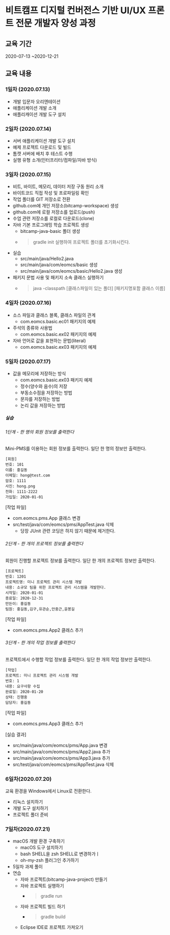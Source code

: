 # 비트캠프 디지털 컨버전스 기반 UI/UX 프론트 전문 개발자 양성 과정


## 교육 기간
2020-07-13 ~2020-12-21


## 교육 내용 

### 1일차 (2020.07.13)
- 개발 입문자 오리엔테이션
- 애플리케이션 개발 소개
- 애플리캐이션 개발 도구 설치

### 2일차 (2020.07.14)
- 서버 애플리케이션 개발 도구 설치
- 예제 프로젝트 다운로드 및 빌드
- 톰캣 서버에 배치 후 테스트 수행
- 실행 유형 소개(인터프리터/컴파일/자바 방식)

### 3일차 (2020.07.15)
- 비트, 바이트, 메모리, 데이터 저장 구동 원리 소개
- 바이트코드 직접 작성 및 프로파일링 확인
- 작업 폴더를 GIT 저장소로 전환
- github.com에 개인 저장소(bitcamp-workspace) 생성
- github.com에 로컬 저장소를 업로드(push)
- 수업 관련 저장소를 로컬로 다운로드(clone)
- 자바 기본 프로그래밍 학습 프로젝트 생성
    - bitcamp-java-basic 폴더 생성
    - > gradle init 실행하여 프로젝트 폴더를 초기화시킨다.
- 실습
    - src/main/java/Hello2.java
    - src/main/java/com/eomcs/basic 생성
    - src/main/java/com/eomcs/basic/Hello2.java 생성
- 패키지 문법 사용 및 패키지 소속 클래스 실행하기
    - > java -classpath [클래스파일이 있는 폴더] [패키지명포함 클래스 이름]

### 4일차 (2020.07.16)
- 소스 파일과 클래스 블록, 클래스 파일의 관계
    - com.eomcs.basic.ec01 패키지의 예제
- 주석의 종류와 사용법
    - com.eomcs.basic.ex02 패키지의 예제
- 자바 언어로 값을 표현하는 문법(literal)
    - com.eomcs.basic.ex03 패키지의 예제

### 5일차 (2020.07.17)
- 값을 메모리에 저장하는 방식
  - com.eomcs.basic.ex03 패키지 예제
  - 정수(양수와 음수)의 저장
  - 부동소수점을 저장하는 방법
  - 문자를 저장하는 방법
  - 논리 값을 저장하는 방법

##### 실습


###### 1단계 - 한 명의 회원 정보를 출력한다

Mini-PMS를 이용하는 회원 정보를 출력한다. 일단 한 명의 정보만 출력한다.

```console
[회원]
번호: 101
이름: 홍길동
이메일: hong@test.com
암호: 1111
사진: hong.png
전화: 1111-2222
가입일: 2020-01-01
```

[작업 파일]

- com.eomcs.pms.App  클래스 변경
- src/test/java/com/eomcs/pms/AppTest.java 삭제
  - 당장 JUnit 관련 코딩은 하지 않기 때문에 제거한다.

###### 2단계 - 한 개의 프로젝트 정보를 출력한다

회원이 진행할 프로젝트 정보를 출력한다. 일단 한 개의 프로젝트 정보만 출력한다.

```console
[프로젝트]
번호: 1201
프로젝트명: 미니 프로젝트 관리 시스템 개발
내용: 소규모 팀을 위한 프로젝트 관리 시스템을 개발한다.
시작일: 2020-01-01
종료일: 2020-12-31
만든이: 홍길동
팀원: 홍길동,김구,유관순,안중근,윤봉길
```

[작업 파일]

- com.eomcs.pms.App2  클래스 추가
  
###### 3단계 - 한 개의 작업 정보를 출력한다

프로젝트에서 수행할 작업 정보를 출력한다. 일단 한 개의 작업 정보만 출력한다.

```console
[작업]
프로젝트: 미니 프로젝트 관리 시스템 개발
번호: 1
내용: 요구사항 수집
완료일: 2020-01-20
상태: 진행중
담당자: 홍길동
```

[작업 파일]

- com.eomcs.pms.App3  클래스 추가


[실습 결과]

- src/main/java/com/eomcs/pms/App.java 변경
- src/main/java/com/eomcs/pms/App2.java 추가
- src/main/java/com/eomcs/pms/App3.java 추가
- src/test/java/com/eomcs/pms/AppTest.java 삭제

### 6일차(2020.07.20)

교육 환경을 Windows에서 Linux로 전환한다.

- 리눅스 설치하기
- 개발 도구 설치하기
- 프로젝트 폴더 준비

### 7일차(2020.07.21)

- macOS 개발 환경 구축하기
    - macOS 도구 설치하기
    - bash SHELL을 zsh SHELL로 변경하가ㅣ
    - oh-my-zsh 플러그인 추가하기
- 5일차 과제 풀이
- 연습
    - 자바 프로젝트(bitcamp-java-project) 만들기
    - 자바 프로젝트 실행하기
        - > gradle run
    - 자바 프로젝트 빌드 하기 
        - > gradle build
    - Eclipse IDE로 프로젝트 가져오기

